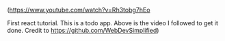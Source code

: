 (https://www.youtube.com/watch?v=Rh3tobg7hEo

First react tutorial. This is a todo app. Above is the video I followed to get it done. 
Credit to https://github.com/WebDevSimplified)
